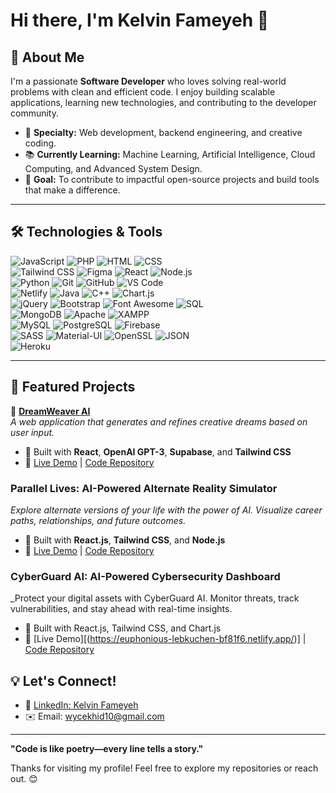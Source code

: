 # Hi there, I'm Kelvin Fameyeh 👋

## 🚀 About Me
I'm a passionate **Software Developer** who loves solving real-world problems with clean and efficient code. I enjoy building scalable applications, learning new technologies, and contributing to the developer community.

- 🌟 **Specialty:** Web development, backend engineering, and creative coding.
- 📚 **Currently Learning:** Machine Learning, Artificial Intelligence, Cloud Computing, and Advanced System Design.
- 🎯 **Goal:** To contribute to impactful open-source projects and build tools that make a difference.

---

## 🛠️ Technologies & Tools

![JavaScript](https://img.shields.io/badge/-JavaScript-F7DF1E?logo=javascript&logoColor=black&style=flat-square) 
![PHP](https://img.shields.io/badge/-PHP-777BB4?logo=php&logoColor=white&style=flat-square) 
![HTML](https://img.shields.io/badge/-HTML-E34F26?logo=html5&logoColor=white&style=flat-square) 
![CSS](https://img.shields.io/badge/-CSS-1572B6?logo=css3&logoColor=white&style=flat-square)  
![Tailwind CSS](https://img.shields.io/badge/-Tailwind_CSS-06B6D4?logo=tailwindcss&logoColor=white&style=flat-square) 
![Figma](https://img.shields.io/badge/-Figma-F24E1E?logo=figma&logoColor=white&style=flat-square) 
![React](https://img.shields.io/badge/-React-61DAFB?logo=react&logoColor=black&style=flat-square) 
![Node.js](https://img.shields.io/badge/-Node.js-339933?logo=node.js&logoColor=white&style=flat-square)  
![Python](https://img.shields.io/badge/-Python-3776AB?logo=python&logoColor=white&style=flat-square) 
![Git](https://img.shields.io/badge/-Git-F05032?logo=git&logoColor=white&style=flat-square) 
![GitHub](https://img.shields.io/badge/-GitHub-181717?logo=github&logoColor=white&style=flat-square) 
![VS Code](https://img.shields.io/badge/-VS%20Code-007ACC?logo=visual-studio-code&logoColor=white&style=flat-square)  
![Netlify](https://img.shields.io/badge/-Netlify-00C7B7?logo=netlify&logoColor=white&style=flat-square) 
![Java](https://img.shields.io/badge/-Java-007396?logo=java&logoColor=white&style=flat-square) 
![C++](https://img.shields.io/badge/-C++-00599C?logo=cplusplus&logoColor=white&style=flat-square) 
![Chart.js](https://img.shields.io/badge/-Chart.js-FF6384?logo=chartdotjs&logoColor=white&style=flat-square)  
![jQuery](https://img.shields.io/badge/-jQuery-0769AD?logo=jquery&logoColor=white&style=flat-square) 
![Bootstrap](https://img.shields.io/badge/-Bootstrap-7952B3?logo=bootstrap&logoColor=white&style=flat-square) 
![Font Awesome](https://img.shields.io/badge/-Font%20Awesome-339AF0?logo=fontawesome&logoColor=white&style=flat-square) 
![SQL](https://img.shields.io/badge/-SQL-4479A1?logo=database&logoColor=white&style=flat-square)  
![MongoDB](https://img.shields.io/badge/-MongoDB-47A248?logo=mongodb&logoColor=white&style=flat-square) 
![Apache](https://img.shields.io/badge/-Apache-D22128?logo=apache&logoColor=white&style=flat-square) 
![XAMPP](https://img.shields.io/badge/-XAMPP-FB7A24?logo=xampp&logoColor=white&style=flat-square)  
![MySQL](https://img.shields.io/badge/-MySQL-4479A1?logo=mysql&logoColor=white&style=flat-square) 
![PostgreSQL](https://img.shields.io/badge/-PostgreSQL-336791?logo=postgresql&logoColor=white&style=flat-square) 
![Firebase](https://img.shields.io/badge/-Firebase-FFCA28?logo=firebase&logoColor=black&style=flat-square)  
![SASS](https://img.shields.io/badge/-SASS-CC6699?logo=sass&logoColor=white&style=flat-square) 
![Material-UI](https://img.shields.io/badge/-Material--UI-0081CB?logo=mui&logoColor=white&style=flat-square) 
![OpenSSL](https://img.shields.io/badge/-OpenSSL-721412?logo=openssl&logoColor=white&style=flat-square) 
![JSON](https://img.shields.io/badge/-JSON-000000?logo=json&logoColor=white&style=flat-square)  
![Heroku](https://img.shields.io/badge/-Heroku-430098?logo=heroku&logoColor=white&style=flat-square)

---

## 📂 Featured Projects
🔹 **[DreamWeaver AI](https://spiffy-meerkat-4e2804.netlify.app/)**  
_A web application that generates and refines creative dreams based on user input._  
- 🚀 Built with **React**, **OpenAI GPT-3**, **Supabase**, and **Tailwind CSS**  
- 🔗 [Live Demo](https://spiffy-meerkat-4e2804.netlify.app/) | [Code Repository](https://github.com/Wrttnspknbrkn/Dreamweaver-ai)

### **Parallel Lives: AI-Powered Alternate Reality Simulator**
_Explore alternate versions of your life with the power of AI. Visualize career paths, relationships, and future outcomes._
- 🚀 Built with **React.js**, **Tailwind CSS**, and **Node.js**
- 🔗 [Live Demo](https://tourmaline-zuccutto-c97e99.netlify.app/) | [Code Repository](https://github.com/Wrttnspknbrkn/parallel-lives)

### **CyberGuard AI: AI-Powered Cybersecurity Dashboard**
_Protect your digital assets with CyberGuard AI. Monitor threats, track vulnerabilities, and stay ahead with real-time insights.
- 🚀 Built with React.js, Tailwind CSS, and Chart.js
- 🔗 [Live Demo][(https://euphonious-lebkuchen-bf81f6.netlify.app/)] | [Code Repository](https://github.com/Wrttnspknbrkn/cyberguard-ai)

## 💡 Let's Connect!
- 💼 [LinkedIn: Kelvin Fameyeh](#)
- ✉️ Email: [wycekhid10@gmail.com](mailto:wycekhid10@gmail.com)

---

**"Code is like poetry—every line tells a story."**

Thanks for visiting my profile! Feel free to explore my repositories or reach out. 😊
